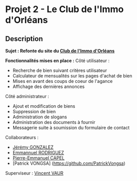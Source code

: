 # Projet 2 - Le Club de l'Immo d'Orléans

## Description
**Sujet : Refonte du site du [Club de l'Immo d'Orléans](https://orleans.leclubdelimmo.fr/)**

**Fonctionnalités mises en place :**
Côté utilisateur :
- Recherche de bien suivant critères utilisateur
- Calculateur de mensualités sur les pages d'achat de bien
- Mises en avant des coups de coeur de l'agance
- Affichage des dernières annonces

Côté administrateur :
- Ajout et modification de biens
- Suppression de bien
- Administration de slogans
- Administration des documents à fournir
- Messagerie suite à soumission du formulaire de contact

Collaborateurs :
- [Jérémy GONZALEZ](https://github.com/JeremyGonzalez31)
- [Emmannuel RODRIGUEZ](https://github.com/Emmanuel-RODRIGUEZ-31)
- [Pierre-Emmanuel CAPEL](https://github.com/PierreCapel)
- [Patrick VONGSA] (https://github.com/PatrickVongsa)

Superviseur :
[Vincent VAUR](https://github.com/vincent-vaur)
